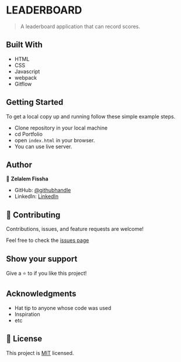 # LEADERBOARD

> A leaderboard application that can record scores. 


## Built With

- HTML
- CSS 
- Javascript
- webpack
- Gitflow


## Getting Started

To get a local copy up and running follow these simple example steps.

- Clone repository in your local machine 
- cd Portfolio
- open `index.html` in your browser.
- You can use live server.


## Author

 👤 **Zelalem Fissha**

- GitHub: [@githubhandle](https://github.com/zelalem1222)
- LinkedIn: [LinkedIn](https://www.linkedin.com/in/zelalem-fissha-52b093231/)


## 🤝 Contributing

Contributions, issues, and feature requests are welcome!

Feel free to check the [issues page](https://github.com/Zelalem1222/Leaderboard/issues)

## Show your support

Give a ⭐️ to if you like this project!


## Acknowledgments

- Hat tip to anyone whose code was used
- Inspiration
- etc

## 📝 License

This project is [MIT](./MIT.md) licensed.

